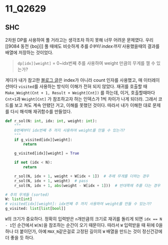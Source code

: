 # 11_Q2629

## SHC

2차원 DP를 사용하여 풀 거라고는 생각조차 하지 못해 너무 어려운 문제였다. 우리 [[9084 동전 {boj}]] 풀 때에도 비슷하게 추를 *0부터 index까지* 사용했을때의 결과를 배열에 저장하는 것이었다.

> `dp[idx][weight]` = 0~idx번째 추를 사용하여 weight 만큼의 무게를 잴 수 있는가?

게다가 내가 참고한 [블로그 글](https://yabmoons.tistory.com/105)은 index가 아니라 count 인자를 사용했고, 매 이터레이션마다 `visited`를 사용하는 방식이 이해가 전혀 되지 않았다. 재귀를 호출할 때 `Make_Weight(Cnt + 1, Result + Weight[Cnt])` 를 하는데, 이거, 호출할때마다 `Cnt+1`과 `Weight[Cnt]` 가 참조하고자 하는 인덱스가 1씩 차이가 나게 되더라. 그래서 코드를 보고 쳐도 계속 안됐던 거고, 이해를 못했던 것이다. 따라서 내가 이해한 대로 문제를 다시 해석해 재귀함수를 만들었다.

```python
def r_sol(N: int, idx: int, weight: int):
    """
    0번째부터 idx번째 추 까지 사용하여 weight를 만들 수 있는가?
    """
    if g_visited[idx][weight]:
        return

    g_visited[idx][weight] = True

    if not (idx < N):
        return

    r_sol(N, idx + 1, weight + W[idx + 1])  # 추에 무게를 더하는 경우
    r_sol(N, idx + 1, weight)  # pass
    r_sol(N, idx + 1, abs(weight - W[idx + 1]))  # 반대쪽에 추를 다는 경우

# 추의 무게들 (sorted)
W: list[int]
# visited[idx][weight]: idx번째 추 까지 사용하여 weight를 만들 수 있는가?
g_visited: list[list[bool]]
```

`W`의 크기가 중요하다. 정확히 입력받은 `n`개만큼의 크기로 재귀를 돌리게 되면 `idx == N - 1`인 순간에서 `W[N]`을 참조하는 순간이 오기 때문이다. 따라서 `W` 입력받을 때 뒤에 0을 하나 더 붙이던가, 아예 `MAX_N`같은걸로 고정된 길이의 `W` 배열을 만드는 것이 정신건강에 더 좋을 듯 하다.

